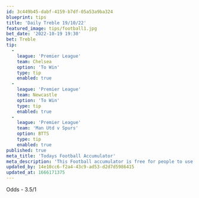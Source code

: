 ```yaml
---
id: 3c449b45-dabf-4159-b7df-05a53a9ba324
blueprint: tips
title: 'Daily Treble 19/10/22'
featured_image: tips/football1.jpg
bet_date: '2022-10-19 19:30'
bet: Treble
tip:
  -
    league: 'Premier League'
    team: Chelsea
    option: 'To Win'
    type: tip
    enabled: true
  -
    league: 'Premier League'
    team: Newcastle
    option: 'To Win'
    type: tip
    enabled: true
  -
    league: 'Premier League'
    team: 'Man Utd v Spurs'
    option: BTTS
    type: tip
    enabled: true
published: true
meta_title: 'Todays Football Accumulator'
meta_description: 'This Football accumulator is free for people to use who are looking for Football tips. UK football tips daily. Lets beat the bookies. Winning Bets'
updated_by: 14e10cc6-f2a4-43c9-ad53-d2d7d5986415
updated_at: 1666171375
---
```

Odds - 3.5/1